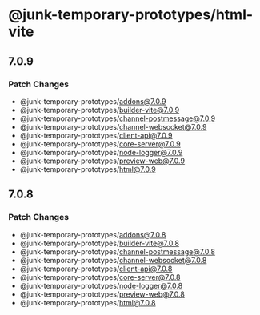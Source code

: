 # @junk-temporary-prototypes/html-vite

## 7.0.9

### Patch Changes

- @junk-temporary-prototypes/addons@7.0.9
- @junk-temporary-prototypes/builder-vite@7.0.9
- @junk-temporary-prototypes/channel-postmessage@7.0.9
- @junk-temporary-prototypes/channel-websocket@7.0.9
- @junk-temporary-prototypes/client-api@7.0.9
- @junk-temporary-prototypes/core-server@7.0.9
- @junk-temporary-prototypes/node-logger@7.0.9
- @junk-temporary-prototypes/preview-web@7.0.9
- @junk-temporary-prototypes/html@7.0.9

## 7.0.8

### Patch Changes

- @junk-temporary-prototypes/addons@7.0.8
- @junk-temporary-prototypes/builder-vite@7.0.8
- @junk-temporary-prototypes/channel-postmessage@7.0.8
- @junk-temporary-prototypes/channel-websocket@7.0.8
- @junk-temporary-prototypes/client-api@7.0.8
- @junk-temporary-prototypes/core-server@7.0.8
- @junk-temporary-prototypes/node-logger@7.0.8
- @junk-temporary-prototypes/preview-web@7.0.8
- @junk-temporary-prototypes/html@7.0.8
